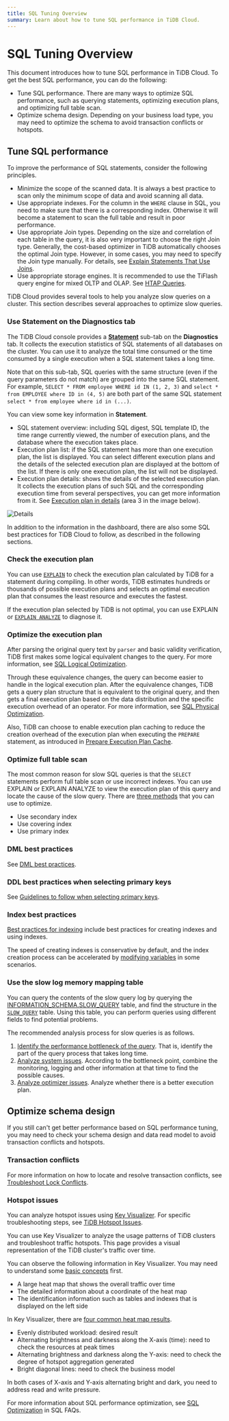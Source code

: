 ```yaml
---
title: SQL Tuning Overview
summary: Learn about how to tune SQL performance in TiDB Cloud.
---
```


# SQL Tuning Overview

This document introduces how to tune SQL performance in TiDB Cloud. To get the best SQL performance, you can do the following:

- Tune SQL performance. There are many ways to optimize SQL performance, such as querying statements, optimizing execution plans, and optimizing full table scan.
- Optimize schema design. Depending on your business load type, you may need to optimize the schema to avoid transaction conflicts or hotspots.

## Tune SQL performance

To improve the performance of SQL statements, consider the following principles.

- Minimize the scope of the scanned data. It is always a best practice to scan only the minimum scope of data and avoid scanning all data.
- Use appropriate indexes. For the column in the `WHERE` clause in SQL, you need to make sure that there is a corresponding index. Otherwise it will become a statement to scan the full table and result in poor performance.
- Use appropriate Join types. Depending on the size and correlation of each table in the query, it is also very important to choose the right Join type. Generally, the cost-based optimizer in TiDB automatically chooses the optimal Join type. However, in some cases, you may need to specify the Join type manually. For details, see [Explain Statements That Use Joins](/explain-joins.md).
- Use appropriate storage engines. It is recommended to use the TiFlash query engine for mixed OLTP and OLAP. See [HTAP Queries](https://docs.pingcap.com/tidb/stable/dev-guide-hybrid-oltp-and-olap-queries).

TiDB Cloud provides several tools to help you analyze slow queries on a cluster. This section describes several approaches to optimize slow queries.

### Use Statement on the Diagnostics tab

The TiDB Cloud console provides a **[Statement](/tidb-cloud/tune-performance.md#statement-analysis)** sub-tab on the **Diagnostics** tab. It collects the execution statistics of SQL statements of all databases on the cluster. You can use it to analyze the total time consumed or the time consumed by a single execution when a SQL statement takes a long time.

Note that on this sub-tab, SQL queries with the same structure (even if the query parameters do not match) are grouped into the same SQL statement. For example, `SELECT * FROM employee WHERE id IN (1, 2, 3)` and `select * from EMPLOYEE where ID in (4, 5)` are both part of the same SQL statement `select * from employee where id in (...)`.

You can view some key information in **Statement**.

- SQL statement overview: including SQL digest, SQL template ID, the time range currently viewed, the number of execution plans, and the database where the execution takes place.
- Execution plan list: if the SQL statement has more than one execution plan, the list is displayed. You can select different execution plans and the details of the selected execution plan are displayed at the bottom of the list. If there is only one execution plan, the list will not be displayed.
- Execution plan details: shows the details of the selected execution plan. It collects the execution plans of such SQL and the corresponding execution time from several perspectives, you can get more information from it. See [Execution plan in details](/dashboard/dashboard-statement-details.md#execution-details-of-plans) (area 3 in the image below).

![Details](/media/dashboard/dashboard-statement-detail.png)

In addition to the information in the dashboard, there are also some SQL best practices for TiDB Cloud to follow, as described in the following sections.

### Check the execution plan

You can use [`EXPLAIN`](/explain-overview.md) to check the execution plan calculated by TiDB for a statement during compiling. In other words, TiDB estimates hundreds or thousands of possible execution plans and selects an optimal execution plan that consumes the least resource and executes the fastest.

If the execution plan selected by TiDB is not optimal, you can use EXPLAIN or [`EXPLAIN ANALYZE`](/sql-statements/sql-statement-explain-analyze.md) to diagnose it.

### Optimize the execution plan

After parsing the original query text by `parser` and basic validity verification, TiDB first makes some logical equivalent changes to the query. For more information, see [SQL Logical Optimization](/sql-logical-optimization.md).

Through these equivalence changes, the query can become easier to handle in the logical execution plan. After the equivalence changes, TiDB gets a query plan structure that is equivalent to the original query, and then gets a final execution plan based on the data distribution and the specific execution overhead of an operator. For more information, see [SQL Physical Optimization](/sql-physical-optimization.md).

Also, TiDB can choose to enable execution plan caching to reduce the creation overhead of the execution plan when executing the `PREPARE` statement, as introduced in [Prepare Execution Plan Cache](/sql-prepared-plan-cache.md).

### Optimize full table scan

The most common reason for slow SQL queries is that the `SELECT` statements perform full table scan or use incorrect indexes. You can use EXPLAIN or EXPLAIN ANALYZE to view the execution plan of this query and locate the cause of the slow query. There are [three methods](https://docs.pingcap.com/tidb/stable/dev-guide-optimize-sql) that you can use to optimize.

- Use secondary index
- Use covering index
- Use primary index

### DML best practices

See [DML best practices](https://docs.pingcap.com/tidb/stable/dev-guide-optimize-sql-best-practices#dml-best-practices).

### DDL best practices when selecting primary keys

See [Guidelines to follow when selecting primary keys](https://docs.pingcap.com/tidb/stable/dev-guide-create-table#guidelines-to-follow-when-selecting-primary-key).

### Index best practices

[Best practices for indexing](https://docs.pingcap.com/tidb/stable/dev-guide-index-best-practice) include best practices for creating indexes and using indexes.

The speed of creating indexes is conservative by default, and the index creation process can be accelerated by [modifying variables](https://docs.pingcap.com/tidb/stable/dev-guide-optimize-sql-best-practices#add-index-best-practices) in some scenarios.

### Use the slow log memory mapping table

You can query the contents of the slow query log by querying the [INFORMATION_SCHEMA.SLOW_QUERY](/identify-slow-queries.md#memory-mapping-in-slow-log) table, and find the structure in the [`SLOW_QUERY`](/information-schema/information-schema-slow-query.md) table. Using this table, you can perform queries using different fields to find potential problems.

The recommended analysis process for slow queries is as follows.

1. [Identify the performance bottleneck of the query](/analyze-slow-queries.md#identify-the-performance-bottleneck-of-the-query). That is, identify the part of the query process that takes long time.
2. [Analyze system issues](/analyze-slow-queries.md#analyze-system-issues). According to the bottleneck point, combine the monitoring, logging and other information at that time to find the possible causes.
3. [Analyze optimizer issues](/analyze-slow-queries.md#analyze-optimizer-issues). Analyze whether there is a better execution plan.

## Optimize schema design

If you still can't get better performance based on SQL performance tuning, you may need to check your schema design and data read model to avoid transaction conflicts and hotspots.

### Transaction conflicts

For more information on how to locate and resolve transaction conflicts, see [Troubleshoot Lock Conflicts](/troubleshoot-lock-conflicts.md).

### Hotspot issues

You can analyze hotspot issues using [Key Visualizer](/tidb-cloud/tune-performance.md#key-visualizer). For specific troubleshooting steps, see [TiDB Hotspot Issues](troubleshoot-hot-spot-issues.md).

You can use Key Visualizer to analyze the usage patterns of TiDB clusters and troubleshoot traffic hotspots. This page provides a visual representation of the TiDB cluster's traffic over time.

You can observe the following information in Key Visualizer. You may need to understand some [basic concepts](/dashboard/dashboard-key-visualizer.md) first.

- A large heat map that shows the overall traffic over time
- The detailed information about a coordinate of the heat map
- The identification information such as tables and indexes that is displayed on the left side

In Key Visualizer, there are [four common heat map results](/dashboard/dashboard-key-visualizer.md#common-heatmap-types).

- Evenly distributed workload: desired result
- Alternating brightness and darkness along the X-axis (time): need to check the resources at peak times
- Alternating brightness and darkness along the Y-axis: need to check the degree of hotspot aggregation generated
- Bright diagonal lines: need to check the business model

In both cases of X-axis and Y-axis alternating bright and dark, you need to address read and write pressure.

For more information about SQL performance optimization, see [SQL Optimization](/faq/sql-faq.md#sql-optimization) in SQL FAQs.

